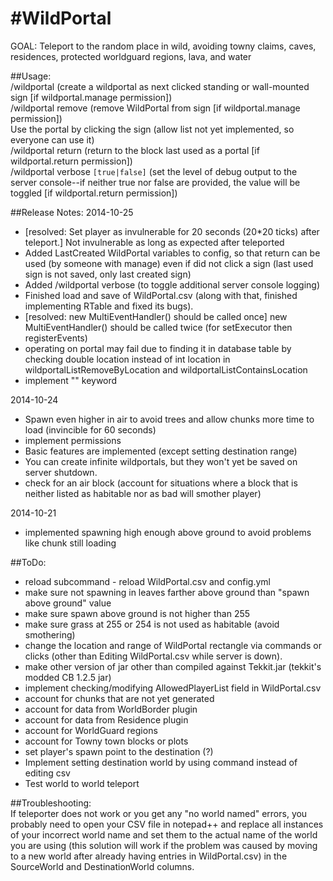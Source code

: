 #WildPortal
==========

GOAL: Teleport to the random place in wild, avoiding towny claims, caves, residences, protected worldguard regions, lava, and water


##Usage:  
/wildportal (create a wildportal as next clicked standing or wall-mounted sign [if wildportal.manage permission])  
/wildportal remove (remove WildPortal from sign [if wildportal.manage permission])  
Use the portal by clicking the sign (allow list not yet implemented, so everyone can use it)  
/wildportal return (return to the block last used as a portal [if wildportal.return permission])  
/wildportal verbose `[true|false]` (set the level of debug output to the server console--if neither true nor false are provided, the value will be toggled [if wildportal.return permission])  

##Release Notes:
2014-10-25  
* [resolved: Set player as invulnerable for 20 seconds (20*20 ticks) after teleport.] Not invulnerable as long as expected after teleported
* Added LastCreated WildPortal variables to config, so that return can be used (by someone with manage) even if did not click a sign (last used sign is not saved, only last created sign)
* Added /wildportal verbose (to toggle additional server console logging)
* Finished load and save of WildPortal.csv (along with that, finished implementing RTable and fixed its bugs).
* [resolved: new MultiEventHandler() should be called once] new MultiEventHandler() should be called twice (for setExecutor then registerEvents)
* operating on portal may fail due to finding it in database table by checking double location instead of int location in wildportalListRemoveByLocation and wildportalListContainsLocation
* implement "<this>" keyword  

2014-10-24  
* Spawn even higher in air to avoid trees and allow chunks more time to load (invincible for 60 seconds)
* implement permissions
* Basic features are implemented (except setting destination range)
* You can create infinite wildportals, but they won't yet be saved on server shutdown.
* check for an air block (account for situations where a block that is neither listed as habitable nor as bad will smother player)  

2014-10-21  
* implemented spawning high enough above ground to avoid problems like chunk still loading

##ToDo:  
* reload subcommand - reload WildPortal.csv and config.yml
* make sure not spawning in leaves farther above ground than "spawn above ground" value
* make sure spawn above ground is not higher than 255
* make sure grass at 255 or 254 is not used as habitable (avoid smothering)
* change the location and range of WildPortal rectangle via commands or clicks (other than Editing WildPortal.csv while server is down).
* make other version of jar other than compiled against Tekkit.jar (tekkit's modded CB 1.2.5 jar)
* implement checking/modifying AllowedPlayerList field in WildPortal.csv
* account for chunks that are not yet generated
* account for data from WorldBorder plugin
* account for data from Residence plugin
* account for WorldGuard regions
* account for Towny town blocks or plots
* set player's spawn point to the destination (?)
* Implement setting destination world by using command instead of editing csv
* Test world to world teleport

##Troubleshooting:  
If teleporter does not work or you get any "no world named" errors, you probably need to open your CSV file in notepad++ and replace all instances of your incorrect world name and set them to the actual name of the world you are using (this solution will work if the problem was caused by moving to a new world after already having entries in WildPortal.csv) in the SourceWorld and DestinationWorld columns.
